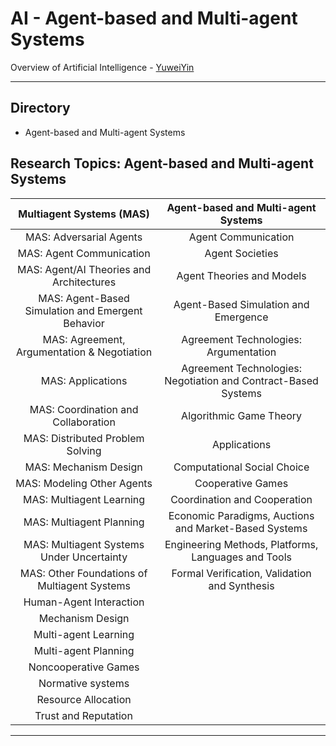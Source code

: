 # AI - Agent-based and Multi-agent Systems

Overview of Artificial Intelligence - [YuweiYin](https://github.com/YuweiYin)

---

## Directory

- Agent-based and Multi-agent Systems

## Research Topics: Agent-based and Multi-agent Systems

Multiagent Systems (MAS) | Agent-based and Multi-agent Systems
:-: | :-:
MAS: Adversarial Agents | Agent Communication
MAS: Agent Communication | Agent Societies
MAS: Agent/AI Theories and Architectures | Agent Theories and Models
MAS: Agent-Based Simulation and Emergent Behavior | Agent-Based Simulation and Emergence
MAS: Agreement, Argumentation & Negotiation | Agreement Technologies: Argumentation
MAS: Applications | Agreement Technologies: Negotiation and Contract-Based Systems
MAS: Coordination and Collaboration | Algorithmic Game Theory
MAS: Distributed Problem Solving | Applications
MAS: Mechanism Design | Computational Social Choice
MAS: Modeling Other Agents | Cooperative Games
MAS: Multiagent Learning | Coordination and Cooperation
MAS: Multiagent Planning | Economic Paradigms, Auctions and Market-Based Systems
MAS: Multiagent Systems Under Uncertainty | Engineering Methods, Platforms, Languages and Tools
MAS: Other Foundations of Multiagent Systems | Formal Verification, Validation and Synthesis
 | Human-Agent Interaction
 | Mechanism Design
 | Multi-agent Learning
 | Multi-agent Planning
 | Noncooperative Games
 | Normative systems
 | Resource Allocation
 | Trust and Reputation

---
